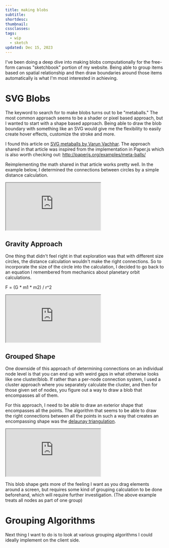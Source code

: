 ```yaml
---
title: making blobs
subtitle: 
shortdesc: 
thumbnail: 
cssclasses: 
tags:
  - wip
  - sketch
updated: Dec 15, 2023
---
```


I've been doing a deep dive into making blobs computationally for the free-form canvas "sketchbook" portion of my website. Being able to group items based on spatial relationship and then draw boundaries around those items automatically is what I'm most interested in achieving. 

# SVG Blobs
The keyword to search for to make blobs turns out to be "metaballs." The most common approach seems to be a shader or pixel based approach, but I wanted to start with a shape based approach. Being able to draw the blob boundary with something like an SVG would give me the flexibility to easily create hover effects, customize the stroke and more. 

I found this article on [SVG metaballs by Varun Vachhar](https://varun.ca/metaballs/). The approach shared in that article was inspired from the implementation in Paper.js which is also worth checking out: http://paperjs.org/examples/meta-balls/

Reimplementing the math shared in that article works pretty well. In the example below, I determined the connections between circles by a simple distance calculation. 

<iframe style="aspect-ratio: 4 / 3" src="https://editor.p5js.org/andoncemore/full/0KlzZv-gl"></iframe>

## Gravity Approach

One thing that didn't feel right in that exploration was that with different size circles, the distance calculation wouldn't make the right connections. So to incorporate the size of the circle into the calculation, I decided to go back to an equation I remembered from mechanics about planetary orbit calculations. 

F = (G * m1 * m2) / r^2

<iframe style="aspect-ratio: 4 / 3" src="https://editor.p5js.org/andoncemore/full/ECdKEUUpQ"></iframe>

## Grouped Shape

One downside of this approach of determining connections on an individual node level is that you can end up with weird gaps in what otherwise looks like one cluster/blob. If rather than a per-node connection system, I used a cluster approach where you separately calculate the cluster, and then for those given set of nodes, you figure out a way to draw a blob that encompasses all of them. 

For this approach, I need to be able to draw an exterior shape that encompasses all the points. The algorithm that seems to be able to draw the right connections between all the points in such a way that creates an encompassing shape was the [delaunay triangulation](https://en.wikipedia.org/wiki/Delaunay_triangulation). 

<iframe style="aspect-ratio: 4 / 3"  src="https://editor.p5js.org/andoncemore/full/qMW_35lLV"></iframe>

This blob shape gets more of the feeling I want as you drag elements around a screen, but requires some kind of grouping calculation to be done beforehand, which will require further investigation. (The above example treats all nodes as part of one group)


# Grouping Algorithms
Next thing I want to do is to look at various grouping algorithms I could ideally implement on the client side. 